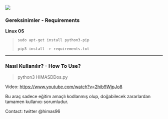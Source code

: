 ![](https://www.google.com/search?client=firefox-b-e&biw=1708&bih=739&tbm=isch&sa=1&ei=e1WrXPC_GMeL8wWNvomADQ&q=mohamed+himas&oq=mohamed+himas&gs_l=img.3..0i8i30l3j0i24.8038.12078..12271...1.0..1.372.3480.2-12j1......2....1..gws-wiz-img.....0..35i39j0j0i67.0hP4BcODnUo#imgrc=-QZ3R99b5TS1LM:)

### Gereksinimler - Requirements
**Linux OS**
>`sudo apt-get install python3-pip`
>
>`pip3 install -r requirements.txt`



------------

### Nasıl Kullanılır? - How To Use?
>python3 HIMASDDos.py

Video: https://www.youtube.com/watch?v=2hib9WjpJo8


Bu araç sadece eğitim amaçlı kodlanmış olup, doğabilecek zararlardan tamamen kullanıcı sorumludur.


Contact: twitter @himas96
